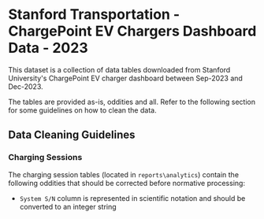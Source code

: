 # Stanford Transportation - ChargePoint EV Chargers Dashboard Data - 2023

This dataset is a collection of data tables downloaded from Stanford University's ChargePoint EV charger dashboard
between Sep-2023 and Dec-2023.

The tables are provided as-is, oddities and all. Refer to the following section for some guidelines on how to clean the
data.

## Data Cleaning Guidelines

### Charging Sessions

The charging session tables (located in `reports\analytics`) contain the following oddities that should be corrected
before normative processing:

- `System S/N` column is represented in scientific notation and should be converted to an integer string
